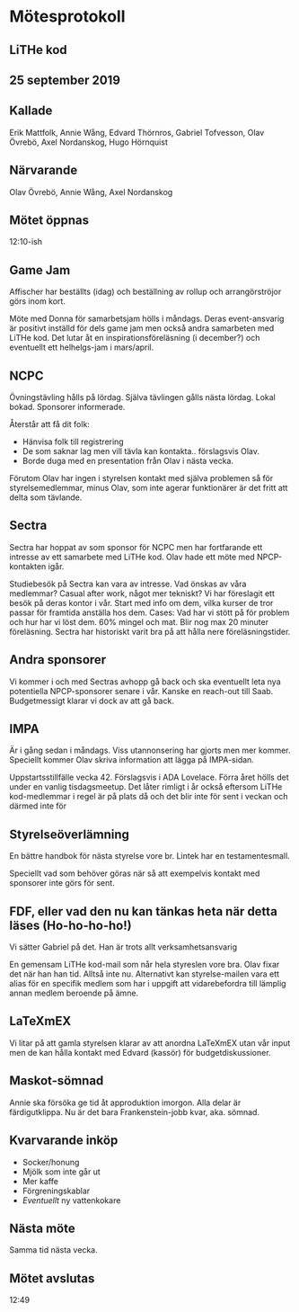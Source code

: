 # Mötesprotokoll
## LiTHe kod
## 25 september 2019

## Kallade
Erik Mattfolk, Annie Wång, Edvard Thörnros, Gabriel Tofvesson, Olav Övrebö, Axel Nordanskog, Hugo Hörnquist

## Närvarande
Olav Övrebö, Annie Wång, Axel Nordanskog

## Mötet öppnas
12:10-ish

## Game Jam
Affischer har beställts (idag) och beställning av rollup och arrangörströjor görs inom kort.

Möte med Donna för samarbetsjam hölls i måndags.
Deras event-ansvarig är positivt inställd för dels game jam men också andra samarbeten med LiTHe kod.
Det lutar åt en inspirationsföreläsning (i december?) och eventuellt ett helhelgs-jam i mars/april.

## NCPC
Övningstävling hålls på lördag.
Själva tävlingen gålls nästa lördag.
Lokal bokad.
Sponsorer informerade.

Återstår att få dit folk:
- Hänvisa folk till registrering
- De som saknar lag men vill tävla kan kontakta.. förslagsvis Olav.
- Borde duga med en presentation från Olav i nästa vecka.

Förutom Olav har ingen i styrelsen kontakt med själva problemen så för styrelsemedlemmar, minus Olav, som inte agerar funktionärer är det fritt att delta som tävlande.

## Sectra
Sectra har hoppat av som sponsor för NCPC men har fortfarande ett intresse av ett samarbete med LiTHe kod.
Olav hade ett möte med NPCP-kontakten igår.

Studiebesök på Sectra kan vara av intresse. Vad önskas av våra medlemmar? Casual after work, något mer tekniskt?
Vi har föreslagit ett besök på deras kontor i vår. Start med info om dem, vilka kurser de tror passar för framtida anställa hos dem.
Cases: Vad har vi stött på för problem och hur har vi löst dem.
60% mingel och mat.
Blir nog max 20 minuter föreläsning.
Sectra har historiskt varit bra på att hålla nere föreläsningstider.

## Andra sponsorer
Vi kommer i och med Sectras avhopp gå back och ska eventuellt leta nya potentiella NPCP-sponsorer senare i vår.
Kanske en reach-out till Saab.
Budgetmessigt klarar vi dock av att gå back.

## IMPA
Är i gång sedan i måndags.
Viss utannonsering har gjorts men mer kommer.
Speciellt kommer Olav skriva information att lägga på IMPA-sidan.

Uppstartsstillfälle vecka 42.
Förslagsvis i ADA Lovelace.
Förra året hölls det under en vanlig tisdagsmeetup.
Det låter rimligt i år också eftersom LiTHe kod-medlemmar i regel är på plats då och det blir inte för sent i veckan och därmed inte för

## Styrelseöverlämning
En bättre handbok för nästa styrelse vore br.
Lintek har en testamentesmall.

Speciellt vad som behöver göras när så att exempelvis kontakt med sponsorer inte görs för sent.

## FDF, eller vad den nu kan tänkas heta när detta läses (Ho-ho-ho-ho!)
Vi sätter Gabriel på det.
Han är trots allt verksamhetsansvarig

En gemensam LiTHe kod-mail som når hela styreslen vore bra.
Olav fixar det när han han tid.
Alltså inte nu.
Alternativt kan styrelse-mailen vara ett alias för en specifik medlem som har i uppgift att vidarebefordra till lämplig annan medlem beroende på ämne.

## LaTeXmEX
Vi litar på att gamla styrelsen klarar av att anordna LaTeXmEX utan vår input men de kan hålla kontakt med Edvard (kassör) för budgetdiskussioner.

## Maskot-sömnad
Annie ska försöka ge tid åt approduktion imorgon.
Alla delar är färdigutklippa.
Nu är det bara Frankenstein-jobb kvar, aka. sömnad.

## Kvarvarande inköp
- Socker/honung
- Mjölk som inte går ut
- Mer kaffe
- Förgreningskablar
- *Eventuellt* ny vattenkokare

## Nästa möte
Samma tid nästa vecka.

## Mötet avslutas
12:49
